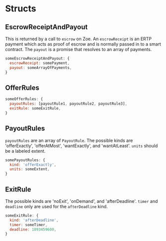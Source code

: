 # Structs

## EscrowReceiptAndPayout

This is returned by a call to `escrow` on Zoe. An `escrowReceipt` is an ERTP payment which acts as proof of escrow and is normally passed in to a smart contract. The `payout` is a promise that resolves to an array of payments.

```js
someEscrowReceiptAndPayout: {
  escrowReceipt: somePayment,
  payout: someArrayOfPayments,
}
```

## OfferRules

```js
someOfferRules: {
  payoutRules: [payoutRule1, payoutRule2, payoutRule3],
  exitRule: someExitRule,
}
```

## PayoutRules

`payoutRules` are an array of `PayoutRule`. The possible kinds are 'offerExactly', 'offerAtMost', 'wantExactly', and  'wantAtLeast'. `units` should be a labeled extent.

```js
somePayoutRules: {
  kind: 'offerExactly',
  units: someExtent,
}
```

## ExitRule

The possible kinds are 'noExit', 'onDemand', and 'afterDeadline'. `timer` and `deadline` only are used for the `afterDeadline` kind.

```js
someExitRule: {
  kind: 'afterDeadline',
  timer: someTimer,
  deadline: 1893459600,
}
```